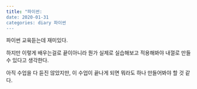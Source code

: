 ```yaml
---
title: "파이썬:
date: 2020-01-31
categories: diary 파이썬
---
```

파이썬 교육듣는데 재미있다.

하지만 이렇게 배우는걸로 끝이아니라 뭔가 실제로 실습해보고 적용해봐야 내껄로 만들 수 있다고 생각한다.

아직 수업을 다 듣진 않았지만, 이 수업이 끝나게 되면 뭐라도 하나 만들어봐야 할 것 같다.
